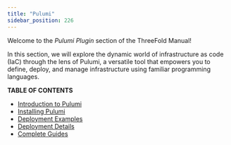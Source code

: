 ```yaml
---
title: "Pulumi"
sidebar_position: 226
---
```




Welcome to the *Pulumi Plugin* section of the ThreeFold Manual!

In this section, we will explore the dynamic world of infrastructure as code (IaC) through the lens of Pulumi, a versatile tool that empowers you to define, deploy, and manage infrastructure using familiar programming languages. 

**TABLE OF CONTENTS**

- [Introduction to Pulumi](./pulumi_intro.md)
- [Installing Pulumi](./pulumi_install.md)
- [Deployment Examples](./pulumi_examples.md)
- [Deployment Details](./pulumi_deployment_details.md)
- [Complete Guides](./pulumi_complete_guides/pulumi_complete_guides_toc.md)